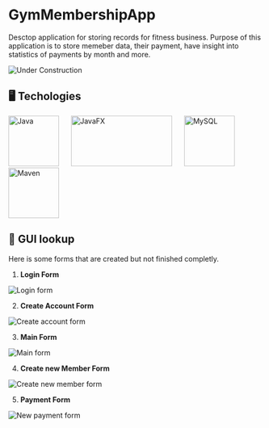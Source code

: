 # GymMembershipApp

Desctop application for storing records for fitness business. Purpose of this application is to store memeber data, their payment, have insight into statistics of payments by month and more.

![Under Construction](https://img.shields.io/badge/Under%20Construction-goldenrod?style=plastic&logo=gear) 


## 🖥 Techologies 
<div style = "display: inline-block">
<img src= https://user-images.githubusercontent.com/25181517/117201156-9a724800-adec-11eb-9a9d-3cd0f67da4bc.png alt= "Java" width= 100 height = 100 style= "margin-right: 20px">
<img src=https://github.com/MiroslavKolosnjaji/ProjectImages/blob/main/Icons/JavaFX_Logo.png alt= "JavaFX" width= 200 height = 100 style= "margin-right: 20px"> 
<img src= https://user-images.githubusercontent.com/25181517/183896128-ec99105a-ec1a-4d85-b08b-1aa1620b2046.png alt= "MySQL" width= 100 height = 100 style= "margin-right: 20px">
<img src= https://user-images.githubusercontent.com/25181517/117207242-07d5a700-adf4-11eb-975e-be04e62b984b.png alt= "Maven" width= 100 height = 100>
</div>


## 📸 GUI lookup 

Here is some forms that are created but not finished completly.


1. **Login Form**

![Login form](https://github.com/MiroslavKolosnjaji/ProjectImages/blob/main/GymMembership%20images/LoginForm.png)

2. **Create Account Form**

![Create account form](https://github.com/MiroslavKolosnjaji/ProjectImages/blob/main/GymMembership%20images/CreateAccountForm.png)

3. **Main Form**

![Main form](https://github.com/MiroslavKolosnjaji/ProjectImages/blob/main/GymMembership%20images/MainForm.png)

4. **Create new Member Form**
   
![Create new member form](https://github.com/MiroslavKolosnjaji/ProjectImages/blob/main/GymMembership%20images/CreateNewMemberForm.png)

5. **Payment Form**
   
![New payment form](https://github.com/MiroslavKolosnjaji/ProjectImages/blob/main/GymMembership%20images/NewPayment.png)



